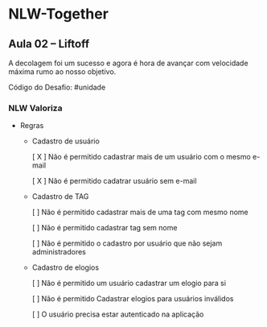 # NLW-Together
## Aula 02 – Liftoff

A decolagem foi um sucesso e agora é hora de avançar com velocidade máxima rumo ao nosso objetivo.

Código do Desafio: #unidade

### NLW Valoriza

- Regras

    - Cadastro de usuário

        [ X ] Não é permitido cadastrar mais de um usuário com o mesmo e-mail

        [ X ] Não é permitido cadatrar usuário sem e-mail
    - Cadastro de TAG
        
        [ ] Não é permitido cadastrar mais de uma tag com mesmo nome
        
        [ ] Não é permitido cadastrar tag sem nome
        
        [ ] Não é permitido o cadastro por usuário que não sejam administradores
    - Cadastro de elogios

        [ ] Não é permitido um usuário cadastrar um elogio para si

        [ ] Não é permitido Cadastrar elogios para usuários inválidos

        [ ] O usuário precisa estar autenticado na aplicação
